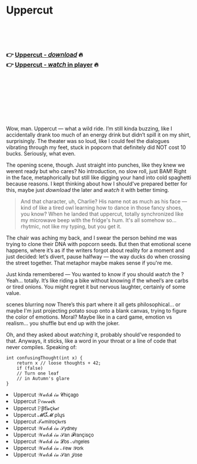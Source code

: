 <h1>Uppercut</h1>

<br><br><br>

<h3>👉 <a href="https://Garys-gansenouga1987.github.io/tnzjrnzero/">Uppercut - 𝘥𝘰𝘸𝘯𝘭𝘰𝘢𝘥</a> 🔥<br>
👉 <a href="https://Garys-gansenouga1987.github.io/tnzjrnzero/">Uppercut - 𝘸𝘢𝘵𝘤𝘩 in player</a> 🔥
</h3>



<br><br><br><br><br><br><br>


Wow, man. Uppercut — what a wild ride. I’m still kinda buzzing, like I accidentally drank too much of an energy drink but didn’t spill it on my shirt, surprisingly. The theater was so loud, like I could feel the dialogues vibrating through my feet, stuck in popcorn that definitely did NOT cost 10 bucks. Seriously, what even.

The opening scene, though. Just straight into punches, like they knew we werent ready but who cares? No introduction, no slow roll, just BAM! Right in the face, metaphorically but still like digging your hand into cold spaghetti because reasons. I kept thinking about how I should've prepared better for this, maybe just 𝘥𝘰𝘸𝘯𝘭𝘰𝘢𝘥 the   later and 𝘸𝘢𝘵𝘤𝘩 it with better timing.

> And that character, uh, Charlie? His name not as much as his face — kind of like a tired owl learning how to dance in those fancy shoes, you know? When he landed that uppercut, totally synchronized like my microwave beep with the fridge's hum. It's all somehow so... rhytmic, not like my typing, but you get it.

The chair was aching my back, and I swear the person behind me was trying to clone their DNA with popcorn seeds. But then that emotional scene happens, where it’s as if the writers forgot about reality for a moment and just decided: let’s divert, pause halfway — the way ducks do when crossing the street together. That metaphor maybe makes sense if you're me.

Just kinda remembered — You wanted to know if you should 𝘸𝘢𝘵𝘤𝘩 the  ? Yeah... totally. It’s like riding a bike without knowing if the wheel’s are carbs or tired onions. You might regret it but nervous laughter, certainly of some value.

scenes blurring now There’s this part where it all gets philosophical... or maybe I'm just projecting potato soup onto a blank canvas, trying to figure the color of emotions. Moral? Maybe like in a card game, emotion vs realism... you shuffle but end up with the joker.

Oh, and they asked about 𝘸𝘢𝘵𝘤𝘩𝘪𝘯𝘨 it, probably should've responded to that. Anyways, it sticks, like a word in your throat or a line of code that never compiles. Speaking of:

```
int confusingThought(int x) {
    return x // loose thoughts + 42;
    if (false)
    // Turn one leaf
    // in Autumn's glare
}
```

<li>Uppercut 𝒲𝒶𝓉𝒸𝒽 𝒾𝓃 𝓒𝗁𝗂ç𝖺𝗀𝗈</li>
<li>Uppercut 𝙿𝑒𝒶𝒸𝓸𝐜𝗄</li>
<li>Uppercut 𝙿Ꞵť𝗅𝓸ç𝗄𝓮𝗋</li>
<li>Uppercut 𝓜Ɠ𝓜 ρ𝗅ų𝗌</li>
<li>Uppercut 𝒯𝒶𝗆𝗂𝗅𝗋𝗈ç𝗄𝑒𝗋𝗌</li>
<li>Uppercut 𝒲𝒶𝓉𝒸𝒽 𝒾𝓃 𝒮𝗒𝖽𝗇𝖾𝗒</li>
<li>Uppercut 𝒲𝒶𝓉𝒸𝒽 𝒾𝓃 𝒮𝖺𝗇 𝓕𝗋𝖺𝗇ç𝗂𝗌ç𝗈</li>
<li>Uppercut 𝒲𝒶𝓉𝒸𝒽 𝒾𝓃 𝓛𝗈𝗌 𝒜𝗇𝗀𝖾𝗅𝖾𝗌</li>
<li>Uppercut 𝒲𝒶𝓉𝒸𝒽 𝒾𝓃 𝒩𝖾𝗐 𝒴𝗈𝗋𝗄</li>
<li>Uppercut 𝒲𝒶𝓉𝒸𝒽 𝒾𝓃 𝒮𝖺𝗇 𝒥𝗈𝗌𝖾</li>
